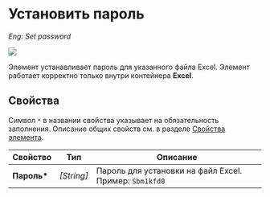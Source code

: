 # Установить пароль

*Eng: Set password*



![](../../../../.gitbook/assets1/setpassw.png)

Элемент устанавливает пароль для указанного файла Excel. Элемент работает корректно только внутри контейнера **Excel**.

## Свойства

Символ `*` в названии свойства указывает на обязательность заполнения. 
Описание общих свойств см. в разделе [Свойства элемента](https://docs.primo-rpa.ru/primo-rpa/primo-studio/process/elements#svoistva-elementa).


| Свойство   | Тип   | Описание                             |
| ---------- | ----- | ------------------------------------ |
| **Пароль\***|*[String]*| Пароль для установки на файл Excel. Пример: `Sbm1kfd0`|


